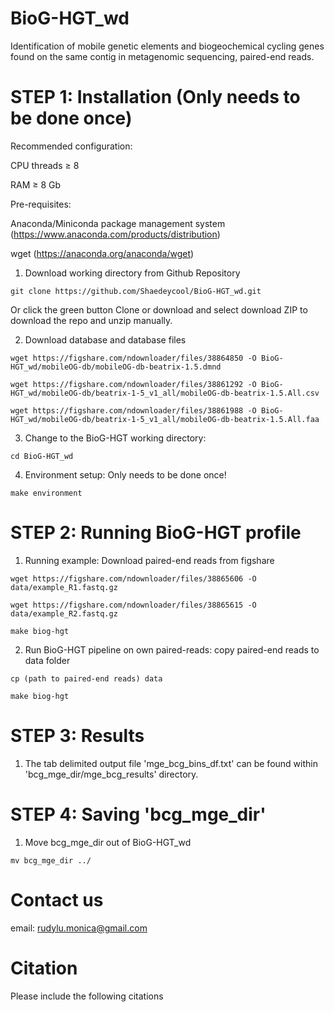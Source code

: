 # BioG-HGT_wd
Identification of mobile genetic elements and biogeochemical cycling genes found on the same contig in metagenomic sequencing, paired-end reads. 

# STEP 1: Installation (Only needs to be done once)
Recommended configuration:

CPU threads ≥ 8

RAM ≥ 8 Gb

Pre-requisites:

Anaconda/Miniconda package management system (https://www.anaconda.com/products/distribution)

wget (https://anaconda.org/anaconda/wget)

1. Download working directory from Github Repository

```
git clone https://github.com/Shaedeycool/BioG-HGT_wd.git 
```

Or click the green button Clone or download and select download ZIP to download the repo and unzip manually.

2. Download database and database files

```
wget https://figshare.com/ndownloader/files/38864850 -O BioG-HGT_wd/mobileOG-db/mobileOG-db-beatrix-1.5.dmnd

wget https://figshare.com/ndownloader/files/38861292 -O BioG-HGT_wd/mobileOG-db/beatrix-1-5_v1_all/mobileOG-db-beatrix-1.5.All.csv

wget https://figshare.com/ndownloader/files/38861988 -O BioG-HGT_wd/mobileOG-db/beatrix-1-5_v1_all/mobileOG-db-beatrix-1.5.All.faa
```

3. Change to the BioG-HGT working directory:

```
cd BioG-HGT_wd
```

4. Environment setup: Only needs to be done once!

```
make environment
```

# STEP 2: Running BioG-HGT profile 

1. Running example: Download paired-end reads from figshare

```
wget https://figshare.com/ndownloader/files/38865606 -O data/example_R1.fastq.gz

wget https://figshare.com/ndownloader/files/38865615 -O data/example_R2.fastq.gz

make biog-hgt
```

2. Run BioG-HGT pipeline on own paired-reads: copy paired-end reads to data folder

```
cp (path to paired-end reads) data

make biog-hgt
```

# STEP 3: Results

1. The tab delimited output file 'mge_bcg_bins_df.txt' can be found within 'bcg_mge_dir/mge_bcg_results' directory.

# STEP 4: Saving 'bcg_mge_dir'

1. Move bcg_mge_dir out of BioG-HGT_wd

```
mv bcg_mge_dir ../
```

# Contact us

email: rudylu.monica@gmail.com

# Citation
Please include the following citations 
